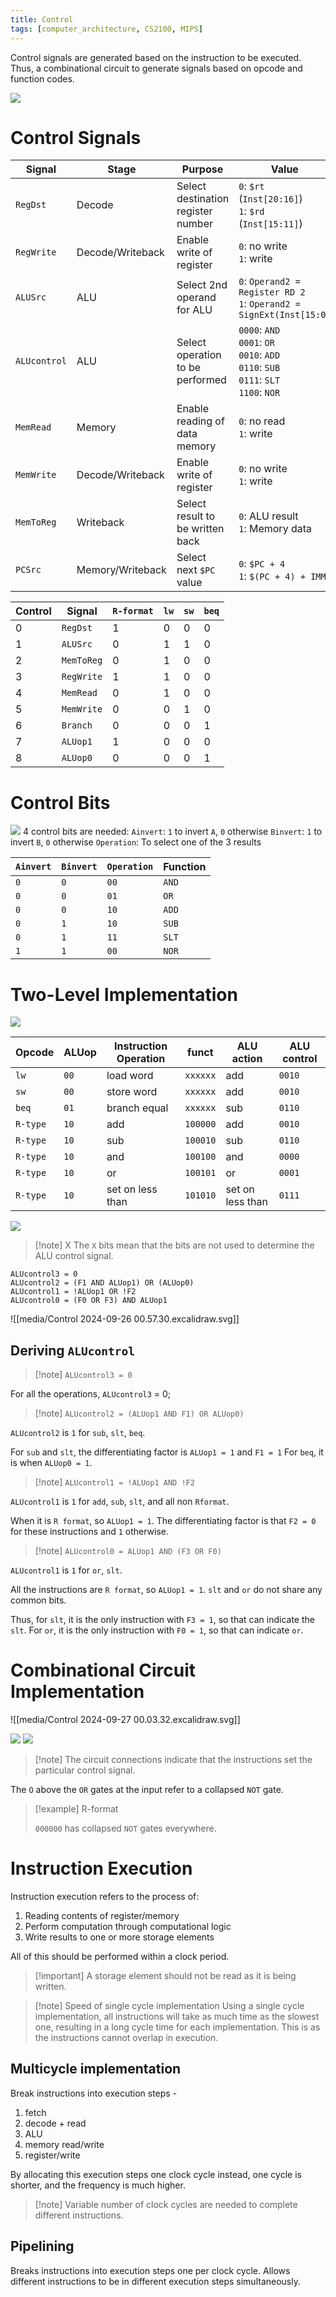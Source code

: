 ```yaml
---
title: Control
tags: [computer_architecture, CS2100, MIPS]
---
```

Control signals are generated based on the instruction to be executed. Thus, a combinational circuit to generate signals based on opcode and function codes.

![](media/Pasted%20image%2020240915004453.png)

# Control Signals
| Signal       | Stage            | Purpose                            | Value                                                                                             |
| ------------ | ---------------- | ---------------------------------- | ------------------------------------------------------------------------------------------------- |
| `RegDst`     | Decode           | Select destination register number | `0`: `$rt` (`Inst[20:16]`)<br>`1`: `$rd` (`Inst[15:11]`)                                          |
| `RegWrite`   | Decode/Writeback | Enable write of register           | `0`: no write<br>`1`: write                                                                       |
| `ALUSrc`     | ALU              | Select 2nd operand for ALU         | `0`: `Operand2 = Register RD 2`<br>`1`: `Operand2 = SignExt(Inst[15:0)`                           |
| `ALUcontrol` | ALU              | Select operation to be performed   | `0000`: `AND`<br>`0001`: `OR`<br>`0010`: `ADD`<br>`0110`: `SUB`<br>`0111`: `SLT`<br>`1100`: `NOR` |
| `MemRead`    | Memory           | Enable reading of data memory      | `0`: no read<br>`1`: write                                                                        |
| `MemWrite`   | Decode/Writeback | Enable write of register           | `0`: no write<br>`1`: write                                                                       |
| `MemToReg`   | Writeback        | Select result to be written back   | `0`: ALU result<br>`1`: Memory data                                                               |
| `PCSrc`      | Memory/Writeback | Select next `$PC` value            | `0`: `$PC + 4`<br>`1`: `$(PC + 4) + IMM`                                                          |

| Control | Signal     | `R-format` | `lw` | `sw` | `beq` |
| ------- | ---------- | ---------- | ---- | ---- | ----- |
| 0       | `RegDst`   | 1          | 0    | 0    | 0     |
| 1       | `ALUSrc`   | 0          | 1    | 1    | 0     |
| 2       | `MemToReg` | 0          | 1    | 0    | 0     |
| 3       | `RegWrite` | 1          | 1    | 0    | 0     |
| 4       | `MemRead`  | 0          | 1    | 0    | 0     |
| 5       | `MemWrite` | 0          | 0    | 1    | 0     |
| 6       | `Branch`   | 0          | 0    | 0    | 1     |
| 7       | `ALUop1`   | 1          | 0    | 0    | 0     |
| 8       | `ALUop0`   | 0          | 0    | 0    | 1     |

# Control Bits

![](media/Pasted%20image%2020240915004512.png)
4 control bits are needed:
`Ainvert`: `1` to invert `A`, `0` otherwise
`Binvert`: `1` to invert `B`, `0` otherwise
`Operation`: To select one of the 3 results

| `Ainvert` | `Binvert` | `Operation` | Function |
| --------- | --------- | ----------- | -------- |
| `0`         | `0`         | `00`          | `AND`    |
| `0`         | `0`         | `01`          | `OR`     |
| `0`         | `0`         | `10`          | `ADD`    |
| `0`         | `1`         | `10`          | `SUB`    |
| `0`         | `1`         | `11`          | `SLT`    |
| `1`         | `1`         | `00`          | `NOR`    |
# Two-Level Implementation

![](media/Pasted%20image%2020240915004545.png)


| Opcode   | ALUop | Instruction Operation | funct    | ALU action       | ALU control |
| -------- | ----- | --------------------- | -------- | ---------------- | ----------- |
| `lw`     | `00`  | load word             | `xxxxxx` | add              | `0010`      |
| `sw`     | `00`  | store word            | `xxxxxx` | add              | `0010`      |
| `beq`    | `01`  | branch equal          | `xxxxxx` | sub              | `0110`      |
| `R-type` | `10`  | add                   | `100000` | add              | `0010`      |
| `R-type` | `10`  | sub                   | `100010` | sub              | `0110`      |
| `R-type` | `10`  | and                   | `100100` | and              | `0000`      |
| `R-type` | `10`  | or                    | `100101` | or               | `0001`      |
| `R-type` | `10`  | set on less than      | `101010` | set on less than | `0111`      |
![](media/Pasted%20image%2020240918221115.png)

> [!note] X
> The `X` bits mean that the bits are not used to determine the ALU control signal.

```
ALUcontrol3 = 0 
ALUcontrol2 = (F1 AND ALUop1) OR (ALUop0) 
ALUcontrol1 = !ALUop1 OR !F2 
ALUcontrol0 = (F0 OR F3) AND ALUop1
```

![[media/Control 2024-09-26 00.57.30.excalidraw.svg]]
## Deriving `ALUcontrol`

> [!note] `ALUcontrol3 = 0`

For all the operations, `ALUcontrol3` = 0;

> [!note] `ALUcontrol2 = (ALUop1 AND F1) OR ALUop0)`

`ALUcontrol2` is `1` for `sub`, `slt`, `beq`.

For `sub` and `slt`, the differentiating factor is `ALUop1 = 1` and `F1 = 1`
For `beq`, it is when `ALUop0 = 1`.

> [!note] `ALUcontrol1 = !ALUop1 AND !F2`

`ALUcontrol1` is `1` for `add`, `sub`, `slt`, and all non `Rformat`.

When it is `R format`, so `ALUop1 = 1`. The differentiating factor is that `F2 = 0` for these instructions and `1` otherwise. 

> [!note] `ALUcontrol0 = ALUop1 AND (F3 OR F0)`

`ALUcontrol1` is `1` for `or`, `slt`.

All the instructions are `R format`, so `ALUop1 = 1`. 
`slt` and `or` do not share any common bits.

Thus, for `slt`, it is the only instruction with `F3 = 1`, so that can indicate the `slt`.
For `or`, it is the only instruction with `F0 = 1`, so that can indicate `or`.
# Combinational Circuit Implementation

![[media/Control 2024-09-27 00.03.32.excalidraw.svg]]

![](media/Pasted%20image%2020240915011020.png)
![](media/Pasted%20image%2020240915011210.png)

> [!note] The circuit connections indicate that the instructions set the particular control signal.

The `O` above the `OR` gates at the input refer to a collapsed `NOT` gate. 

> [!example] R-format
> 
> `000000` has collapsed `NOT` gates everywhere.
> 

# Instruction Execution
Instruction execution refers to the process of:
1. Reading contents of register/memory
2. Perform computation through computational logic
3. Write results to one or more storage elements

All of this should be performed within a clock period.
> [!important] A storage element should not be read as it is being written.

> [!note] Speed of single cycle implementation
> Using a single cycle implementation, all instructions will take as much time as the slowest one, resulting in a long cycle time for each implementation. This is as the instructions cannot overlap in execution.

## Multicycle implementation

Break instructions into execution steps -
1. fetch
2. decode + read
3. ALU
4. memory read/write
5. register/write

By allocating this execution steps one clock cycle instead, one cycle is shorter, and the frequency is much higher.

> [!note] Variable number of clock cycles are needed to complete different instructions.

## Pipelining

Breaks instructions into execution steps one per clock cycle.
Allows different instructions to be in different execution steps simultaneously.

